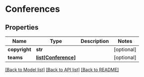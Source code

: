 # Conferences

## Properties
Name | Type | Description | Notes
------------ | ------------- | ------------- | -------------
**copyright** | **str** |  | [optional] 
**teams** | [**list[Conference]**](Conference.md) |  | [optional] 

[[Back to Model list]](../README.md#documentation-for-models) [[Back to API list]](../README.md#documentation-for-api-endpoints) [[Back to README]](../README.md)

